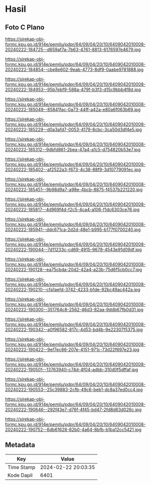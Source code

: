 # Hasil

## Foto C Plano

https://sirekap-obj-formc.kpu.go.id/914e/pemilu/pdpr/64/09/04/20/10/6409042010008-20240222-184725--d659af7a-7b63-4761-8813-6176597e4679.jpg

https://sirekap-obj-formc.kpu.go.id/914e/pemilu/pdpr/64/09/04/20/10/6409042010008-20240222-184854--cbe8e602-9eab-4773-8df9-0aabe9781888.jpg

https://sirekap-obj-formc.kpu.go.id/914e/pemilu/pdpr/64/09/04/20/10/6409042010008-20240222-184953--95b7ebf9-588a-479f-b3f3-d15c9bbb4f8d.jpg

https://sirekap-obj-formc.kpu.go.id/914e/pemilu/pdpr/64/09/04/20/10/6409042010008-20240222-185049--85841fac-0a73-44ff-a42a-e80a6f063b69.jpg

https://sirekap-obj-formc.kpu.go.id/914e/pemilu/pdpr/64/09/04/20/10/6409042010008-20240222-185229--d0a3afd7-0053-4179-8cbc-3ca50d3df4e5.jpg

https://sirekap-obj-formc.kpu.go.id/914e/pemilu/pdpr/64/09/04/20/10/6409042010008-20240222-185312--9dbfd861-2bea-47a4-a1c5-d754820b53e7.jpg

https://sirekap-obj-formc.kpu.go.id/914e/pemilu/pdpr/64/09/04/20/10/6409042010008-20240222-185402--af2522a3-f673-4c38-88f9-3d10779091ec.jpg

https://sirekap-obj-formc.kpu.go.id/914e/pemilu/pdpr/64/09/04/20/10/6409042010008-20240222-185451--9b98d9a7-a98e-4bcb-8875-f4537b221220.jpg

https://sirekap-obj-formc.kpu.go.id/914e/pemilu/pdpr/64/09/04/20/10/6409042010008-20240222-185817--4d969f4d-f2c5-4ca4-a106-f1dc6303ce76.jpg

https://sirekap-obj-formc.kpu.go.id/914e/pemilu/pdpr/64/09/04/20/10/6409042010008-20240222-185941--ddc671ca-2d2d-48e1-b995-b177f0700240.jpg

https://sirekap-obj-formc.kpu.go.id/914e/pemilu/pdpr/64/09/04/20/10/6409042010008-20240222-190044--7d11233c-cd69-4915-9678-4543e91d09df.jpg

https://sirekap-obj-formc.kpu.go.id/914e/pemilu/pdpr/64/09/04/20/10/6409042010008-20240222-190128--ea75cbda-20d2-42a4-a23b-75d6f5cb0cc7.jpg

https://sirekap-obj-formc.kpu.go.id/914e/pemilu/pdpr/64/09/04/20/10/6409042010008-20240222-190210--cfa1aefd-3742-4233-b1de-92bc49ac442a.jpg

https://sirekap-obj-formc.kpu.go.id/914e/pemilu/pdpr/64/09/04/20/10/6409042010008-20240222-190300--351764c8-2562-46d3-82aa-9ddb67fb0d31.jpg

https://sirekap-obj-formc.kpu.go.id/914e/pemilu/pdpr/64/09/04/20/10/6409042010008-20240222-190342--a0f96582-817c-4d53-bd4b-9e22307f5375.jpg

https://sirekap-obj-formc.kpu.go.id/914e/pemilu/pdpr/64/09/04/20/10/6409042010008-20240222-190422--9ef7ec86-207e-4151-971c-73d22f697e23.jpg

https://sirekap-obj-formc.kpu.go.id/914e/pemilu/pdpr/64/09/04/20/10/6409042010008-20240222-190501--13763940-c74d-4f04-adbb-310d0f5dffaf.jpg

https://sirekap-obj-formc.kpu.go.id/914e/pemilu/pdpr/64/09/04/20/10/6409042010008-20240222-190553--25c39883-2cfb-49c6-beb1-dc8a37ed0cc4.jpg

https://sirekap-obj-formc.kpu.go.id/914e/pemilu/pdpr/64/09/04/20/10/6409042010008-20240222-190646--292f43e7-d76f-4f45-bd47-2fd8d63d026c.jpg

https://sirekap-obj-formc.kpu.go.id/914e/pemilu/pdpr/64/09/04/20/10/6409042010008-20240222-190752--6db61628-82b0-4a64-8bfb-b1ba12cc5421.jpg


## Metadata

| Key        | Value               |
| ---------- | ------------------- |
| Time Stamp | 2024-02-22 20:03:35 |
| Kode Dapil | 6401                |



